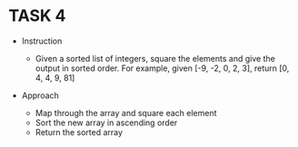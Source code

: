 # TASK 4

- Instruction
  - Given a sorted list of integers, square the elements and give the output in sorted order. For example, given [-9, -2, 0, 2, 3], return [0, 4, 4, 9, 81]

- Approach
  - Map through the array and square each element
  - Sort the new array in ascending order
  - Return the sorted array
  